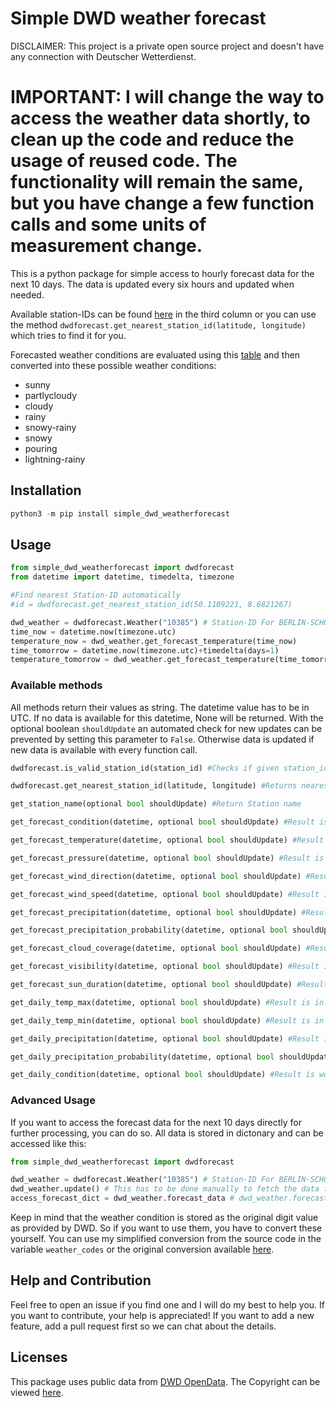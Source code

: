 # Simple DWD weather forecast

DISCLAIMER: This project is a private open source project and doesn't have any connection with Deutscher Wetterdienst.

# IMPORTANT: I will change the way to access the weather data shortly, to clean up the code and reduce the usage of reused code. The functionality will remain the same, but you have change a few function calls and some units of measurement change.

This is a python package for simple access to hourly forecast data for the next 10 days. The data is updated every six hours and updated when needed.

Available station-IDs can be found [here](simple_dwd_weatherforecast/stations.py) in the third column or you can use the method `dwdforecast.get_nearest_station_id(latitude, longitude)` which tries to find it for you.

Forecasted weather conditions are evaluated using this [table](https://www.dwd.de/DE/leistungen/opendata/help/schluessel_datenformate/kml/mosmix_element_weather_xls.xlsx?__blob=publicationFile&v=4) and then converted into these possible weather conditions:

- sunny
- partlycloudy
- cloudy
- rainy
- snowy-rainy
- snowy
- pouring
- lightning-rainy

## Installation

```python
python3 -m pip install simple_dwd_weatherforecast
```

## Usage

```python
from simple_dwd_weatherforecast import dwdforecast
from datetime import datetime, timedelta, timezone

#Find nearest Station-ID automatically
#id = dwdforecast.get_nearest_station_id(50.1109221, 8.6821267)

dwd_weather = dwdforecast.Weather("10385") # Station-ID For BERLIN-SCHOENEFELD
time_now = datetime.now(timezone.utc)
temperature_now = dwd_weather.get_forecast_temperature(time_now)
time_tomorrow = datetime.now(timezone.utc)+timedelta(days=1)
temperature_tomorrow = dwd_weather.get_forecast_temperature(time_tomorrow)
```

### Available methods

All methods return their values as string. The datetime value has to be in UTC. If no data is available for this datetime, None will be returned. With the optional boolean `shouldUpdate` an automated check for new updates can be prevented by setting this parameter to `False`. Otherwise data is updated if new data is available with every function call.

```python
dwdforecast.is_valid_station_id(station_id) #Checks if given station_id is valid

dwdforecast.get_nearest_station_id(latitude, longitude) #Returns nearest Station-ID for the coordinates. latitude and longitude expect float values.

get_station_name(optional bool shouldUpdate) #Return Station name

get_forecast_condition(datetime, optional bool shouldUpdate) #Result is condition as text

get_forecast_temperature(datetime, optional bool shouldUpdate) #Result is in degrees Celcius

get_forecast_pressure(datetime, optional bool shouldUpdate) #Result is in hPa

get_forecast_wind_direction(datetime, optional bool shouldUpdate) #Result is in degrees magnetic

get_forecast_wind_speed(datetime, optional bool shouldUpdate) #Result is in m/s

get_forecast_precipitation(datetime, optional bool shouldUpdate) #Result is in kg/m^2

get_forecast_precipitation_probability(datetime, optional bool shouldUpdate) #Result is in percent

get_forecast_cloud_coverage(datetime, optional bool shouldUpdate) #Result is in percent

get_forecast_visibility(datetime, optional bool shouldUpdate) #Result is in meters

get_forecast_sun_duration(datetime, optional bool shouldUpdate) #Result is in minutes of the last hour

get_daily_temp_max(datetime, optional bool shouldUpdate) #Result is in degrees Celcius

get_daily_temp_min(datetime, optional bool shouldUpdate) #Result is in degrees Celcius

get_daily_precipitation(datetime, optional bool shouldUpdate) #Result is in kg/m^2

get_daily_precipitation_probability(datetime, optional bool shouldUpdate) #Result is the largest probability in percent

get_daily_condition(datetime, optional bool shouldUpdate) #Result is worst condition at this day
```

### Advanced Usage

If you want to access the forecast data for the next 10 days directly for further processing, you can do so. All data is stored in dictonary and can be accessed like this:

```python
from simple_dwd_weatherforecast import dwdforecast

dwd_weather​ ​=​ ​dwdforecast​.​Weather​(​"10385"​) # Station-ID For BERLIN-SCHOENEFELD​
dwd_weather.update() # This has to be done manually to fetch the data from the DWD server
access_forecast_dict = dwd_weather.forecast_data # dwd_weather.forecast_data contians the forecast as a dict
```

Keep in mind that the weather condition is stored as the original digit value as provided by DWD. So if you want to use them, you have to convert these yourself. You can use my simplified conversion from the source code in the variable `weather_codes` or the original conversion available [here](https://www.dwd.de/DE/leistungen/opendata/help/schluessel_datenformate/kml/mosmix_element_weather_xls.xlsx?__blob=publicationFile&v=4).

## Help and Contribution

Feel free to open an issue if you find one and I will do my best to help you. If you want to contribute, your help is appreciated! If you want to add a new feature, add a pull request first so we can chat about the details.

## Licenses

This package uses public data from [DWD OpenData](https://www.dwd.de/DE/leistungen/opendata/opendata.html). The Copyright can be viewed [here](https://www.dwd.de/DE/service/copyright/copyright_node.html).
